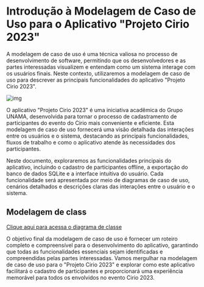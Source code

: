 # Introdução à Modelagem de Caso de Uso para o Aplicativo "Projeto Cirio 2023"

A modelagem de caso de uso é uma técnica valiosa no processo de desenvolvimento de software, permitindo que os desenvolvedores e as partes interessadas visualizem e entendam como um sistema interage com os usuários finais. Neste contexto, utilizaremos a modelagem de caso de uso para descrever as principais funcionalidades do aplicativo "Projeto Cirio 2023".

![img](/planejamento_dev/modelagem_caso_de_uso/estudo_de_caso_de_uso1.png)

O aplicativo "Projeto Cirio 2023" é uma iniciativa acadêmica do Grupo UNAMA, desenvolvida para tornar o processo de cadastramento de participantes do evento do Cirio mais conveniente e eficiente. Esta modelagem de caso de uso fornecerá uma visão detalhada das interações entre os usuários e o sistema, destacando as principais funcionalidades, fluxos de trabalho e como o aplicativo atende às necessidades dos participantes.

Neste documento, exploraremos as funcionalidades principais do aplicativo, incluindo o cadastro de participantes offline, a exportação do banco de dados SQLite e a interface intuitiva do usuário. Cada funcionalidade será apresentada por meio de diagramas de caso de uso, cenários detalhados e descrições claras das interações entre o usuário e o sistema.

## Modelagem de class

[Clique aqui para acessa o diagrama de classe](https://online.visual-paradigm.com/community/share/diagrama-de-classes-projeto-cirio-2023-1hzc2ny3yr)

O objetivo final da modelagem de caso de uso é fornecer um roteiro completo e compreensível para o desenvolvimento do aplicativo, garantindo que todas as funcionalidades essenciais sejam identificadas e compreendidas pelas partes interessadas. Vamos mergulhar na modelagem de caso de uso para o "Projeto Cirio 2023" e explorar como este aplicativo facilitará o cadastro de participantes e proporcionará uma experiência memorável para todos os envolvidos no evento Cirio 2023.
